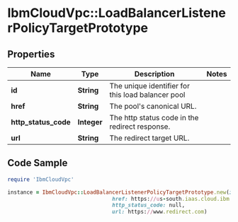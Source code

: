 # IbmCloudVpc::LoadBalancerListenerPolicyTargetPrototype

## Properties

Name | Type | Description | Notes
------------ | ------------- | ------------- | -------------
**id** | **String** | The unique identifier for this load balancer pool | 
**href** | **String** | The pool&#39;s canonical URL. | 
**http_status_code** | **Integer** | The http status code in the redirect response. | 
**url** | **String** | The redirect target URL. | 

## Code Sample

```ruby
require 'IbmCloudVpc'

instance = IbmCloudVpc::LoadBalancerListenerPolicyTargetPrototype.new(id: 70294e14-4e61-11e8-bcf4-0242ac110004,
                                 href: https://us-south.iaas.cloud.ibm.com/v1/load_balancers/dd754295-e9e0-4c9d-bf6c-58fbc59e5727/pools/70294e14-4e61-11e8-bcf4-0242ac110004,
                                 http_status_code: null,
                                 url: https://www.redirect.com)
```


